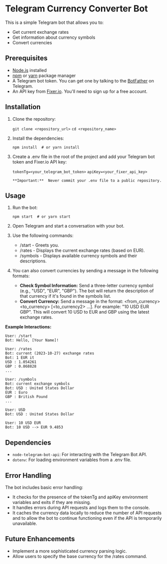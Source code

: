 # Telegram Currency Converter Bot

This is a simple Telegram bot that allows you to:

*   Get current exchange rates
*   Get information about currency symbols
*   Convert currencies

## Prerequisites

*   [Node.js](https://nodejs.org/en/) installed
*   [npm](https://www.npmjs.com/) or [yarn](https://yarnpkg.com/) package manager
*   A Telegram bot token.  You can get one by talking to the [BotFather](https://t.me/BotFather) on Telegram.
*   An API key from [Fixer.io](https://fixer.io/).  You'll need to sign up for a free account.

## Installation

1.  Clone the repository:
   
    `git clone <repository_url>`
    `cd <repository_name>`
2.  Install the dependencies:
   
    `npm install  # or yarn install`
3.  Create a .env file in the root of the project and add your Telegram bot token and Fixer.io API key:
   
    `tokenTg=<your_telegram_bot_token>`
    `apiKey=<your_fixer_api_key>`
   
        **Important:**  Never commit your .env file to a public repository.

## Usage

1.  Run the bot:
   
    `npm start  # or yarn start`
2.  Open Telegram and start a conversation with your bot.

3.  Use the following commands:

    *   /start -  Greets you.
    *   /rates -  Displays the current exchange rates (based on EUR).
    *   /symbols - Displays available currency symbols and their descriptions.

4.  You can also convert currencies by sending a message in the following formats:

    *   **Check Symbol Information:**  Send a three-letter currency symbol (e.g., "USD", "EUR", "GBP"). The bot will return the description of that currency if it's found in the symbols list.
    *   **Convert Currency:** Send a message in the format: <amount> <from_currency> <to_currency> [<to_currency2> ...].  For example:  "10 USD EUR GBP".  This will convert 10 USD to EUR and GBP using the latest exchange rates.

**Example Interactions:**

    
    User: /start
    Bot: Hello, [Your Name]!

    User: /rates
    Bot: current (2023-10-27) exchange rates
    Bot: 1 EUR it
    USD : 1.054261
    GBP : 0.868828
    ...

    User: /symbols
    Bot: current exchange symbols
    Bot: USD : United States Dollar
    EUR : Euro
    GBP : British Pound
    ...

    User: USD
    Bot: USD : United States Dollar

    User: 10 USD EUR
    Bot: 10 USD --> EUR 9.4853

## Dependencies

*   `node-telegram-bot-api`:  For interacting with the Telegram Bot API.
*   `dotenv`: For loading environment variables from a .env file.

## Error Handling

The bot includes basic error handling:

*   It checks for the presence of the tokenTg and apiKey environment variables and exits if they are missing.
*   It handles errors during API requests and logs them to the console.
*   It caches the currency data locally to reduce the number of API requests and to allow the bot to continue functioning even if the API is temporarily unavailable.

## Future Enhancements

*   Implement a more sophisticated currency parsing logic.
*   Allow users to specify the base currency for the /rates command.

